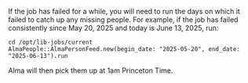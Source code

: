 If the job has failed for a while, you will need to run the days on which it failed to catch up any
missing people.  For example, if the job has failed consistently since May 20, 2025 and today is
June 13, 2025, run:

```
cd /opt/lib-jobs/current
AlmaPeople::AlmaPersonFeed.new(begin_date: "2025-05-20", end_date: "2025-06-13").run
```

Alma will then pick them up at 1am Princeton Time.
